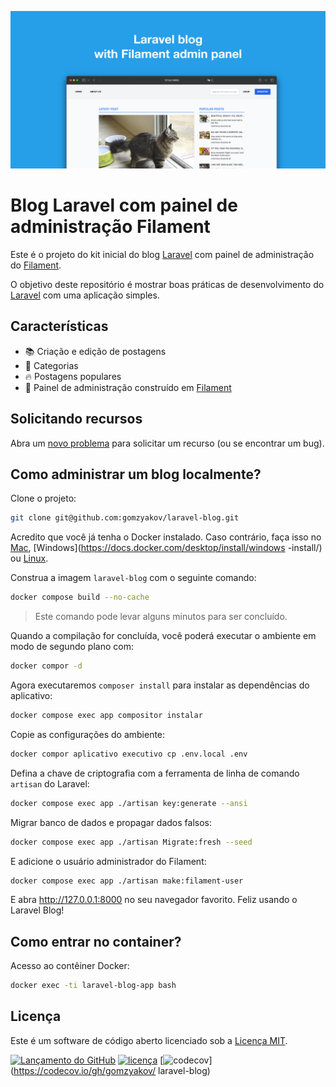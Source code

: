 ![Blog Laravel com painel de administração Filament](../docs/social-preview-en.png)

# Blog Laravel com painel de administração Filament

Este é o projeto do kit inicial do blog [Laravel](https://laravel.com) com painel de administração do [Filament](https://filamentphp.com).

O objetivo deste repositório é mostrar boas práticas de desenvolvimento do [Laravel](https://laravel.com) com uma aplicação simples.

## Características

- 📚 Criação e edição de postagens
- 🥑 Categorias
- :fire: Postagens populares
- :hatched_chick: Painel de administração construído em [Filament](https://filamentphp.com)

## Solicitando recursos

Abra um [novo problema](https://github.com/gomzyakov/laravel-blog/issues/new) para solicitar um recurso (ou se encontrar um bug).

## Como administrar um blog localmente?

Clone o projeto:

```bash
git clone git@github.com:gomzyakov/laravel-blog.git
```

Acredito que você já tenha o Docker instalado. Caso contrário, faça isso no [Mac](https://docs.docker.com/desktop/install/mac-install/), [Windows](https://docs.docker.com/desktop/install/windows -install/) ou [Linux](https://docs.docker.com/desktop/install/linux-install/).

Construa a imagem `laravel-blog` com o seguinte comando:

```bash
docker compose build --no-cache
```

>Este comando pode levar alguns minutos para ser concluído.

Quando a compilação for concluída, você poderá executar o ambiente em modo de segundo plano com:

```bash
docker compor -d
```

Agora executaremos `composer install` para instalar as dependências do aplicativo:

```bash
docker compose exec app compositor instalar
```

Copie as configurações do ambiente:

```bash
docker compor aplicativo executivo cp .env.local .env
```

Defina a chave de criptografia com a ferramenta de linha de comando `artisan` do Laravel:

```bash
docker compose exec app ./artisan key:generate --ansi
```

Migrar banco de dados e propagar dados falsos:

```bash
docker compose exec app ./artisan Migrate:fresh --seed
```

E adicione o usuário administrador do Filament:

```bash
docker compose exec app ./artisan make:filament-user
```

E abra http://127.0.0.1:8000 no seu navegador favorito. Feliz usando o Laravel Blog!

## Como entrar no container?

Acesso ao contêiner Docker:

```bash
docker exec -ti laravel-blog-app bash
```

## Licença

Este é um software de código aberto licenciado sob a [Licença MIT](https://github.com/gomzyakov/php-code-style/blob/main/LICENSE).


[![Lançamento do GitHub](https://img.shields.io/github/release/gomzyakov/laravel-blog.svg)](https://github.com/gomzyakov/laravel-blog/releases/latest)
[![licença](https://img.shields.io/badge/License-MIT-green.svg)](https://github.com/gomzyakov/laravel-blog/blob/development/LICENSE)
[![codecov](https://codecov.io/gh/gomzyakov/laravel-blog/branch/main/graph/badge.svg?token=4CYTVMVUYV)](https://codecov.io/gh/gomzyakov/ laravel-blog)